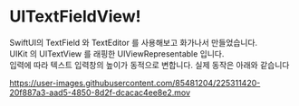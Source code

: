# UITextFieldView!
SwiftUI의 TextField 와 TextEditor 를 사용해보고 화가나서 만들었습니다.  
UIKit 의 UITextView 를 래핑한 UIViewRepresentable 입니다.  
입력에 따라 텍스트 입력창의 높이가 동적으로 변합니다.
실제 동작은 아래와 같습니다

https://user-images.githubusercontent.com/85481204/225311420-20f887a3-aad5-4850-8d2f-dcacac4ee8e2.mov
